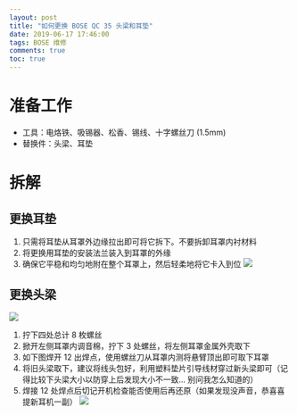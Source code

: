 ```yaml
---
layout: post
title: "如何更换 BOSE QC 35 头梁和耳垫"
date: 2019-06-17 17:46:00
tags: BOSE 维修
comments: true
toc: true
---
```


# 准备工作
- 工具：电烙铁、吸锡器、松香、锡线、十字螺丝刀 (1.5mm)
- 替换件：头梁、耳垫

# 拆解

## 更换耳垫
1. 只需将耳垫从耳罩外边缘拉出即可将它拆下。不要拆卸耳罩内衬材料
2. 将更换用耳垫的安装法兰装入到耳罩的外缘
3. 确保它平稳和均匀地附在整个耳罩上，然后轻柔地将它卡入到位
![](/images/2019-06-17-QC35-headband-and-earpads-replacement/earpads-replacement.png)

## 更换头梁
![](/images/2019-06-17-QC35-headband-and-earpads-replacement/QC35.png)
1. 拧下四处总计 8 枚螺丝
2. 掀开左侧耳罩内调音棉，拧下 3 处螺丝，将左侧耳罩金属外壳取下
3. 如下图焊开 12 出焊点，使用螺丝刀从耳罩内测将悬臂顶出即可取下耳罩
4. 将旧头梁取下，建议将线头包好，利用塑料垫片引导线材穿过新头梁即可（记得比较下头梁大小以防穿上后发现大小不一致... 别问我怎么知道的）
5. 焊接 12 处焊点后切记开机检查能否使用后再还原（如果发现没声音，恭喜喜提新耳机一副）
![](/images/2019-06-17-QC35-headband-and-earpads-replacement/wiring-diagram.svg)
